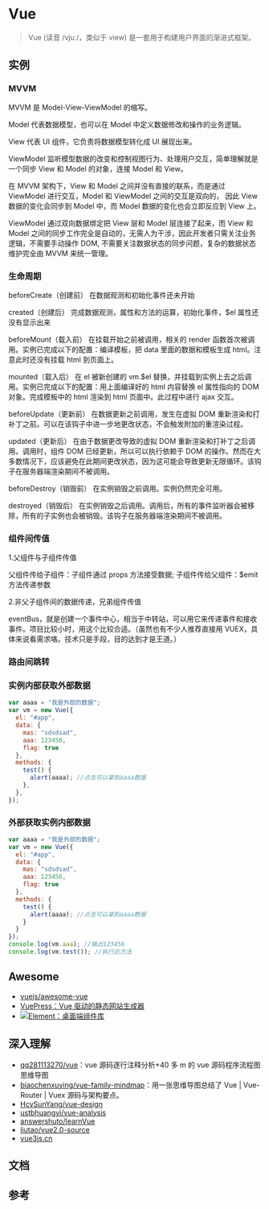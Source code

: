 # Vue

> Vue (读音 /vjuː/，类似于 view) 是一套用于构建用户界面的渐进式框架。

## 实例

### MVVM

MVVM 是 Model-View-ViewModel 的缩写。

Model 代表数据模型，也可以在 Model 中定义数据修改和操作的业务逻辑。

View 代表 UI 组件，它负责将数据模型转化成 UI 展现出来。

ViewModel 监听模型数据的改变和控制视图行为、处理用户交互，简单理解就是一个同步 View 和 Model 的对象，连接 Model 和 View。

在 MVVM 架构下，View 和 Model 之间并没有直接的联系，而是通过 ViewModel 进行交互，Model 和 ViewModel 之间的交互是双向的， 因此 View 数据的变化会同步到 Model 中，而 Model 数据的变化也会立即反应到 View 上。

ViewModel 通过双向数据绑定把 View 层和 Model 层连接了起来，而 View 和 Model 之间的同步工作完全是自动的，无需人为干涉，因此开发者只需关注业务逻辑，不需要手动操作 DOM, 不需要关注数据状态的同步问题，复杂的数据状态维护完全由 MVVM 来统一管理。

### 生命周期

beforeCreate（创建前） 在数据观测和初始化事件还未开始

created（创建后） 完成数据观测，属性和方法的运算，初始化事件，\$el 属性还没有显示出来

beforeMount（载入前） 在挂载开始之前被调用，相关的 render 函数首次被调用。实例已完成以下的配置：编译模板，把 data 里面的数据和模板生成 html。注意此时还没有挂载 html 到页面上。

mounted（载入后） 在 el 被新创建的 vm.\$el 替换，并挂载到实例上去之后调用。实例已完成以下的配置：用上面编译好的 html 内容替换 el 属性指向的 DOM 对象。完成模板中的 html 渲染到 html 页面中。此过程中进行 ajax 交互。

beforeUpdate（更新前） 在数据更新之前调用，发生在虚拟 DOM 重新渲染和打补丁之前。可以在该钩子中进一步地更改状态，不会触发附加的重渲染过程。

updated（更新后） 在由于数据更改导致的虚拟 DOM 重新渲染和打补丁之后调用。调用时，组件 DOM 已经更新，所以可以执行依赖于 DOM 的操作。然而在大多数情况下，应该避免在此期间更改状态，因为这可能会导致更新无限循环。该钩子在服务器端渲染期间不被调用。

beforeDestroy（销毁前） 在实例销毁之前调用。实例仍然完全可用。

destroyed（销毁后） 在实例销毁之后调用。调用后，所有的事件监听器会被移除，所有的子实例也会被销毁。该钩子在服务器端渲染期间不被调用。

### 组件间传值

1.父组件与子组件传值

父组件传给子组件：子组件通过 props 方法接受数据;
子组件传给父组件：\$emit 方法传递参数

2.非父子组件间的数据传递，兄弟组件传值

eventBus，就是创建一个事件中心，相当于中转站，可以用它来传递事件和接收事件。项目比较小时，用这个比较合适。（虽然也有不少人推荐直接用 VUEX，具体来说看需求咯。技术只是手段，目的达到才是王道。）

### 路由间跳转

### 实例内部获取外部数据

```js
var aaaa = "我是外部的数据";
var vm = new Vue({
  el: "#app",
  data: {
    mas: "sdsdsad",
    aaa: 123456,
    flag: true
  },
  methods: {
    test() {
      alert(aaaa); //点击可以拿到aaaa数据
    },
  },
});
```

### 外部获取实例内部数据

```js
var aaaa = "我是外部的数据";
var vm = new Vue({
  el: "#app",
  data: {
    mas: "sdsdsad",
    aaa: 123456,
    flag: true
  },
  methods: {
    test() {
      alert(aaaa); //点击可以拿到aaaa数据
    }
  }
});
console.log(vm.aaa); //输出123456
console.log(vm.test()); //执行此方法
```

## Awesome

- [vuejs/awesome-vue](https://github.com/vuejs/awesome-vue)
- [VuePress：Vue 驱动的静态网站生成器](./awesome/vuepress/)
- [<img src="https://element.eleme.cn/favicon.ico" class="brand-ico"/>Element：桌面端组件库](./awesome/element-ui/)

## 深入理解

- [qq281113270/vue](https://github.com/qq281113270/vue)：vue 源码逐行注释分析+40 多 m 的 vue 源码程序流程图思维导图
- [biaochenxuying/vue-family-mindmap](https://github.com/biaochenxuying/vue-family-mindmap)：用一张思维导图总结了 Vue | Vue-Router | Vuex 源码与架构要点。
- [HcySunYang/vue-design](https://github.com/HcySunYang/vue-design)
- [ustbhuangyi/vue-analysis](https://github.com/ustbhuangyi/vue-analysis)
- [answershuto/learnVue](https://github.com/answershuto/learnVue)
- [liutao/vue2.0-source](https://github.com/liutao/vue2.0-source)
- [vue3js.cn](https://vue3js.cn/)

## 文档

## 参考
